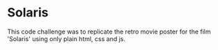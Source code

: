 # Solaris

This code challenge was to replicate the retro movie poster for the film 'Solaris' using only plain html, css and js.
